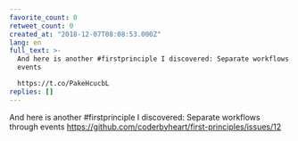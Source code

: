 ```yaml
---
favorite_count: 0
retweet_count: 0
created_at: "2018-12-07T08:08:53.000Z"
lang: en
full_text: >-
  And here is another #firstprinciple I discovered: Separate workflows through
  events

  https://t.co/PakeHcucbL
replies: []
---
```


And here is another #firstprinciple I discovered: Separate workflows through
events <https://github.com/coderbyheart/first-principles/issues/12>
